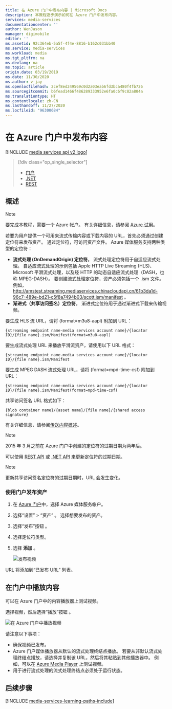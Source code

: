 ```yaml
---
title: 在 Azure 门户中发布内容 | Microsoft Docs
description: 本教程逐步演示如何在 Azure 门户中发布内容。
services: media-services
documentationcenter: ''
author: WenJason
manager: digimobile
editor: ''
ms.assetid: 92c364eb-5a5f-4f4e-8816-b162c031bb40
ms.service: media-services
ms.workload: media
ms.tgt_pltfrm: na
ms.devlang: na
ms.topic: article
origin.date: 03/19/2019
ms.date: 11/30/2020
ms.author: v-jay
ms.openlocfilehash: 2cef8ed249569c0d2a03eab6fd3bca480f4fb726
ms.sourcegitcommit: b6fead1466f486289333952e6fa0c6f9c82a804a
ms.translationtype: HT
ms.contentlocale: zh-CN
ms.lasthandoff: 11/27/2020
ms.locfileid: "96300684"
---
```

# <a name="publish-content-in-the-azure-portal"></a>在 Azure 门户中发布内容

[!INCLUDE [media services api v2 logo](./includes/v2-hr.md)]

> [!div class="op_single_selector"]
> * [门户](media-services-portal-publish.md)
> * [.NET](media-services-deliver-streaming-content.md)
> * [REST](media-services-rest-deliver-streaming-content.md)
> 
> 

## <a name="overview"></a>概述
> [!NOTE]
> 要完成本教程，需要一个 Azure 帐户。 有关详细信息，请参阅 [Azure 试用](https://www.azure.cn/pricing/1rmb-trial/)。 
> 
> 

若要为用户提供一个可用来流式传输内容或下载内容的 URL，首先必须通过创建定位符来发布资产。 通过定位符，可访问资产文件。 Azure 媒体服务支持两种类型的定位符： 

* **流式处理 (OnDemandOrigin) 定位符**。 流式处理定位符用于自适应流式处理。 自适应流式处理的示例包括 Apple HTTP Live Streaming (HLS)、Microsoft 平滑流式处理，以及经 HTTP 的动态自适应流式处理（DASH，也称 MPEG-DASH）。 要创建流式处理定位符，资产必须包括一个 .ism 文件。 例如， http://amstest.streaming.mediaservices.chinacloudapi.cn/61b3da1d-96c7-489e-bd21-c5f8a7494b03/scott.ism/manifest 。
* **渐进式（共享访问签名）定位符**。 渐进式定位符用于通过渐进式下载来传输视频。

要生成 HLS 流 URL，请将 (format=m3u8-aapl) 附加到 URL： 

`{streaming endpoint name-media services account name}/{locator ID}/{file name}.ism/Manifest(format=m3u8-aapl)`

要生成流式处理 URL 来播放平滑流资产，请使用以下 URL 格式：

`{streaming endpoint name-media services account name}/{locator ID}/{file name}.ism/Manifest`

要生成 MPEG DASH 流式处理 URL，请将 (format=mpd-time-csf) 附加到 URL： 

`{streaming endpoint name-media services account name}/{locator ID}/{file name}.ism/Manifest(format=mpd-time-csf)`

共享访问签名 URL 格式如下：

`{blob container name}/{asset name}/{file name}/{shared access signature}`

有关详细信息，请参阅[传送内容概述](media-services-deliver-content-overview.md)。

> [!NOTE]
> 2015 年 3 月之前在 Azure 门户中创建的定位符的过期日期为两年后。  
> 
> 

可以使用 [REST API](https://docs.microsoft.com/rest/api/media/operations/locator#update_a_locator) 或 [.NET API](/dotnet/api/microsoft.windowsazure.mediaservices.client.ilocator) 来更新定位符的过期日期。 

> [!NOTE]
> 更新共享访问签名定位符的过期日期时，URL 会发生变化。

### <a name="to-use-the-portal-to-publish-an-asset"></a>使用门户发布资产
1. 在 [Azure 门户](https://portal.azure.cn/)中，选择 Azure 媒体服务帐户。
2. 选择“设置”   > “资产”  。 选择想要发布的资产。
3. 选择“发布”按钮  。
4. 选择定位符类型。
5. 选择 **添加** 。
   
    ![发布视频](./media/media-services-portal-vod-get-started/media-services-publish1.png)

URL 将添加到“已发布 URL”  列表。

## <a name="play-content-in-the-portal"></a>在门户中播放内容
可以在 Azure 门户中的内容播放器上测试视频。

选择视频，然后选择“播放”按钮  。

![在 Azure 门户中播放视频](./media/media-services-portal-vod-get-started/media-services-play.png)

请注意以下事项：

* 确保视频已发布。
* Azure 门户媒体播放器从默认的流式处理终结点播放。 若要从非默认流式处理终结点播放，请选择并复制该 URL，然后将其粘贴到其他播放器中。 例如，可以在 [Azure Media Player](https://aka.ms/azuremediaplayer) 上测试视频。
* 用于进行流式处理的流式处理终结点必须处于运行状态。  

## <a name="next-steps"></a>后续步骤
[!INCLUDE [media-services-learning-paths-include](../../../includes/media-services-learning-paths-include.md)]
